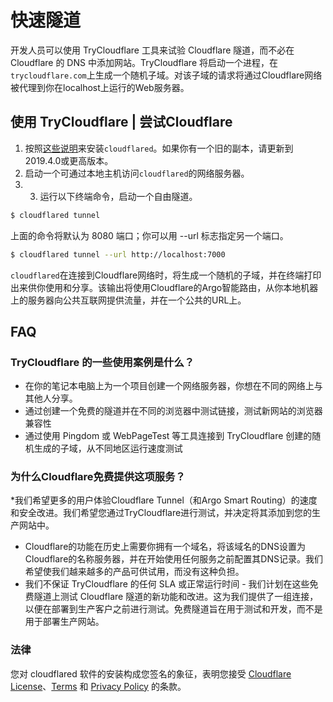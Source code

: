 # 快速隧道

开发人员可以使用 TryCloudflare 工具来试验 Cloudflare 隧道，而不必在 Cloudflare 的 DNS 中添加网站。TryCloudflare 将启动一个进程，在 `trycloudflare.com`上生成一个随机子域。对该子域的请求将通过Cloudflare网络被代理到你在localhost上运行的Web服务器。

## 使用 TryCloudflare | 尝试Cloudflare

1. 按照[这些说明](/connections/connect-apps/install-and-setup/installation)来安装`cloudflared`。如果你有一个旧的副本，请更新到2019.4.0或更高版本。
2. 启动一个可通过本地主机访问`cloudflared`的网络服务器。
3. 3. 运行以下终端命令，启动一个自由隧道。

```sh
$ cloudflared tunnel
```

上面的命令将默认为 8080 端口；你可以用 --url 标志指定另一个端口。

```sh
$ cloudflared tunnel --url http://localhost:7000
```

`cloudflared`在连接到Cloudflare网络时，将生成一个随机的子域，并在终端打印出来供你使用和分享。该输出将使用Cloudflare的Argo智能路由，从你本地机器上的服务器向公共互联网提供流量，并在一个公共的URL上。

## FAQ

### TryCloudflare 的一些使用案例是什么？
* 在你的笔记本电脑上为一个项目创建一个网络服务器，你想在不同的网络上与其他人分享。
* 通过创建一个免费的隧道并在不同的浏览器中测试链接，测试新网站的浏览器兼容性
* 通过使用 Pingdom 或 WebPageTest 等工具连接到 TryCloudflare 创建的随机生成的子域，从不同地区运行速度测试

### 为什么Cloudflare免费提供这项服务？
*我们希望更多的用户体验Cloudflare Tunnel（和Argo Smart Routing）的速度和安全改进。我们希望您通过TryCloudflare进行测试，并决定将其添加到您的生产网站中。
* Cloudflare的功能在历史上需要你拥有一个域名，将该域名的DNS设置为Cloudflare的名称服务器，并在开始使用任何服务之前配置其DNS记录。我们希望使我们越来越多的产品可供试用，而没有这种负担。
* 我们不保证 TryCloudflare 的任何 SLA 或正常运行时间 - 我们计划在这些免费隧道上测试 Cloudflare 隧道的新功能和改进。这为我们提供了一组连接，以便在部署到生产客户之前进行测试。免费隧道旨在用于测试和开发，而不是用于部署生产网站。

### 法律
您对 cloudflared 软件的安装构成您签名的象征，表明您接受 [Cloudflare License](/connections/connect-apps/license)、[Terms](https://www.cloudflare.com/terms/) 和 [Privacy Policy](https://www.cloudflare.com/privacypolicy/) 的条款。